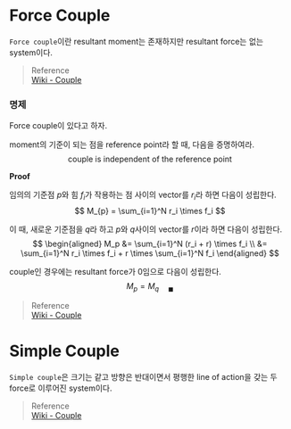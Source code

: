 # Force Couple
`Force couple`이란 resultant moment는 존재하지만 resultant force는 없는 system이다.

> Reference  
> [Wiki - Couple](https://en.wikipedia.org/wiki/Couple_(mechanics))

### 명제
Force couple이 있다고 하자.

moment의 기준이 되는 점을 reference point라 할 때, 다음을 증명하여라.
$$ \text{couple is independent of the reference point} $$

**Proof**

임의의 기준점 $p$와 힘 $f_i$가 작용하는 점 사이의 vector를 $r_i$라 하면 다음이 성립한다.
$$ M_{p} = \sum_{i=1}^N r_i \times f_i $$

이 때, 새로운 기준점을 $q$라 하고 $p$와 $q$사이의 vector를 $r$이라 하면 다음이 성립한다.
$$ \begin{aligned} M_p &= \sum_{i=1}^N (r_i + r) \times f_i \\ &= \sum_{i=1}^N r_i \times f_i + r \times \sum_{i=1}^N  f_i \end{aligned} $$

couple인 경우에는 resultant force가 0임으로 다음이 성립한다.
$$ M_p = M_q \quad {_\blacksquare} $$

> Reference  
> [Wiki - Couple](https://en.wikipedia.org/wiki/Couple_(mechanics))

# Simple Couple
`Simple couple`은 크기는 같고 방향은 반대이면서 평행한 line of action을 갖는 두 force로 이루어진 system이다.

> Reference  
> [Wiki - Couple](https://en.wikipedia.org/wiki/Couple_(mechanics))
